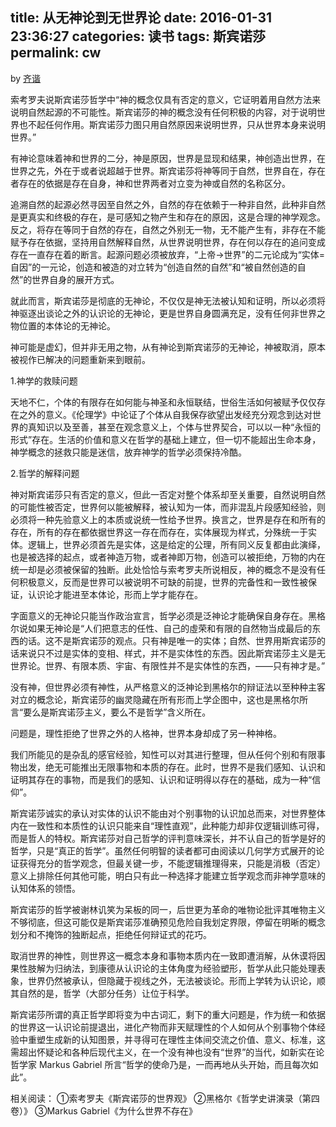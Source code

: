 title: 从无神论到无世界论
date: 2016-01-31 23:36:27
categories: 读书
tags: 斯宾诺莎
permalink: cw
---
by [齐谐](http://caute.net/about/)

索考罗夫说斯宾诺莎哲学中“神的概念仅具有否定的意义，它证明着用自然方法来说明自然起源的不可能性。斯宾诺莎的神的概念没有任何积极的内容，对于说明世界也不起任何作用。斯宾诺莎力图只用自然原因来说明世界，只从世界本身来说明世界。”

有神论意味着神和世界的二分，神是原因，世界是显现和结果，神创造出世界，在世界之先，外在于或者说超越于世界。斯宾诺莎将神等同于自然，世界自在，存在者存在的依据是存在自身，神和世界两者对立变为神或自然的名称区分。
<!--more-->

追溯自然的起源必然寻因至自然之外，自然的存在依赖于一种非自然，此种非自然是更真实和终极的存在，是可感知之物产生和存在的原因，这是合理的神学观念。反之，将存在等同于自然的存在，自然之外别无一物，无不能产生有，非存在不能赋予存在依据，坚持用自然解释自然，从世界说明世界，存在何以存在的追问变成存在一直存在着的断言。起源问题必须被放弃，“上帝→世界”的二元论成为“实体=自因”的一元论，创造和被造的对立转为“创造自然的自然”和“被自然创造的自然”的世界自身的展开方式。

就此而言，斯宾诺莎是彻底的无神论，不仅仅是神无法被认知和证明，所以必须将神驱逐出谈论之外的认识论的无神论，更是世界自身圆满充足，没有任何非世界之物位置的本体论的无神论。

神可能是虚幻，但并非无用之物，从有神论到斯宾诺莎的无神论，神被取消，原本被视作已解决的问题重新来到眼前。

1.神学的救赎问题

天地不仁，个体的有限存在如何能与神圣和永恒联结，世俗生活如何被赋予仅仅存在之外的意义。《伦理学》中论证了个体从自我保存欲望出发经充分观念到达对世界的真知识以及至善，甚至在观念意义上，个体与世界契合，可以以一种“永恒的形式”存在。生活的价值和意义在哲学的基础上建立，但一切不能超出生命本身，神学概念的拯救只能是迷信，放弃神学的哲学必须保持冷酷。

2.哲学的解释问题

神对斯宾诺莎只有否定的意义，但此一否定对整个体系却至关重要，自然说明自然的可能性被否定，世界何以能被解释，被认知为一体，而非混乱片段感知经验，则必须将一种先验意义上的本质或说统一性给予世界。换言之，世界是存在和所有的存在，所有的存在都依据世界这一存在而存在，实体展现为样式，分殊统一于实体。逻辑上，世界必须首先是实体，这是给定的公理，所有同义反复都由此演绎，也是被选择的起点，或者神造万物，或者神即万物，创造可以被拒绝，万物的内在统一却是必须被保留的独断。此处恰恰与索考罗夫所说相反，神的概念不是没有任何积极意义，反而是世界可以被说明不可缺的前提，世界的完备性和一致性被保证，认识论才能进至本体论，形而上学才能存在。

字面意义的无神论只能当作政治宣言，哲学必须是泛神论才能确保自身存在。黑格尔说如果无神论是“人们把意志的任性、自己的虛荣和有限的自然物当成最后的东西的话。这不是斯宾诺莎的观点。只有神是唯一的实体；自然、世界用斯宾诺莎的话来说只不过是实体的变相、样式，并不是实体性的东西。因此斯宾诺莎主义是无世界论。世界、有限本质、宇宙、有限性并不是实体性的东西，——只有神才是。”

没有神，但世界必须有神性，从严格意义的泛神论到黑格尔的辩证法以至种种主客对立的概念论，斯宾诺莎的幽灵隐藏在所有形而上学企图中，这也是黑格尔所言“要么是斯宾诺莎主义，要么不是哲学”含义所在。

问题是，理性拒绝了世界之外的人格神，世界本身却成了另一种神格。

我们所能见的是杂乱的感官经验，知性可以对其进行整理，但从任何个别和有限事物出发，绝无可能推出无限事物和本质的存在。此时，世界不是我们感知、认识和证明其存在的事物，而是我们的感知、认识和证明得以存在的基础，成为一种“信仰”。

斯宾诺莎诚实的承认对实体的认识不能由对个别事物的认识加总而来，对世界整体内在一致性和本质性的认识只能来自“理性直观”，此种能力却非仅逻辑训练可得，而是哲人的特权。斯宾诺莎对自己哲学的评判意味深长，并不认自己的哲学是好的哲学，只是“真正的哲学”。虽然任何明智的读者都可由阅读以几何学方式展开的论证获得充分的哲学观念，但最关键一步，不能逻辑推理得来，只能是消极（否定）意义上排除任何其他可能，明白只有此一种选择才能建立哲学观念而非神学意味的认知体系的领悟。

斯宾诺莎的哲学被谢林讥笑为呆板的同一，后世更为革命的唯物论批评其唯物主义不够彻底，但这可能仅是斯宾诺莎准确预见危险自我划定界限，停留在明晰的概念划分和不掩饰的独断起点，拒绝任何辩证式的花巧。

取消世界的神性，则世界这一概念本身和事物本质内在一致即遭消解，从休谟将因果性肢解为归纳法，到康德从认识论的主体角度为经验塑形，哲学从此只能处理表象，世界仍然被承认，但隐藏于视线之外，无法被谈论。形而上学转为认识论，顺其自然的是，哲学（大部分任务）让位于科学。

斯宾诺莎所谓的真正哲学即将变为中古词汇，剩下的重大问题是，作为统一和依据的世界这一认识论前提退出，进化产物而非天赋理性的个人如何从个别事物个体经验中重塑生成新的认知图景，并寻得可在理性主体间交流之价值、意义、标准，这需超出怀疑论和各种后现代主义，在一个没有神也没有“世界”的当代，如新实在论哲学家 Markus Gabriel 所言“哲学的使命乃是，一而再地从头开始，而且每次如此”。

相关阅读：
①索考罗夫《斯宾诺莎的世界观》
②黑格尔《哲学史讲演录（第四卷）》
③Markus Gabriel《为什么世界不存在》
